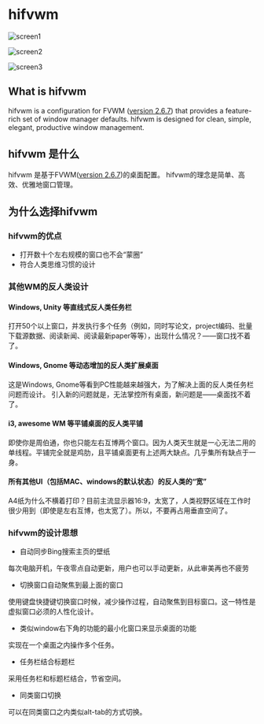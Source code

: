 # hifvwm

![screen1](http://wx1.sinaimg.cn/large/61dccbaaly1fmk5k4srjhj211y0lc4q6.jpg "screen1")

![screen2](http://wx4.sinaimg.cn/large/61dccbaaly1fmk5k417aoj211y0lc1kj.jpg "screen2")

![screen3](http://wx4.sinaimg.cn/large/61dccbaaly1fmk5k3qh9vj211y0lcavr.jpg "screen3")


## What is hifvwm

hifvwm is a configuration for FVWM ([version 2.6.7](https://github.com/dustincys/fvwm)) that provides a feature-rich set of window manager defaults.
hifvwm is designed for clean, simple, elegant, productive window management.


## hifvwm 是什么

hifvwm 是基于FVWM([version 2.6.7](https://github.com/dustincys/fvwm))的桌面配置。
hifvwm的理念是简单、高效、优雅地窗口管理。

## 为什么选择hifvwm

### hifvwm的优点

- 打开数十个左右规模的窗口也不会“蒙圈”
- 符合人类思维习惯的设计

### 其他WM的反人类设计

#### Windows, Unity 等直线式反人类任务栏

打开50个以上窗口，并发执行多个任务（例如，同时写论文，project编码、批量下载源数据、阅读新闻、阅读最新paper等等），出现什么情况？——窗口找不着了。

#### Windows, Gnome 等动态增加的反人类扩展桌面

这是Windows, Gnome等看到PC性能越来越强大，为了解决上面的反人类任务栏问题而设计。
引入新的问题就是，无法掌控所有桌面，新问题是——桌面找不着了。

#### i3, awesome WM  等平铺桌面的反人类平铺

即使你是周伯通，你也只能左右互博两个窗口。因为人类天生就是一心无法二用的单线程。平铺完全就是鸡肋，且平铺桌面更有上述两大缺点。几乎集所有缺点于一身。

#### 所有其他UI（包括MAC、windows的默认状态）的反人类的“宽”

A4纸为什么不横着打印？目前主流显示器16:9，太宽了，人类视野区域在工作时很少用到（即使是左右互博，也太宽了）。所以，不要再占用垂直空间了。

### hifvwm的设计思想

- 自动同步Bing搜索主页的壁纸

每次电脑开机，午夜零点自动更新，用户也可以手动更新，从此审美再也不疲劳

- 切换窗口自动聚焦到最上面的窗口

使用键盘快捷键切换窗口时候，减少操作过程，自动聚焦到目标窗口。这一特性是虚拟窗口必须的人性化设计。

- 类似window右下角的功能的最小化窗口来显示桌面的功能

实现在一个桌面之内操作多个任务。

- 任务栏结合标题栏

采用任务栏和标题栏结合，节省空间。

- 同类窗口切换

可以在同类窗口之内类似alt-tab的方式切换。
